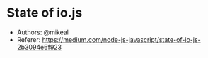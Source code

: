 # State of io.js

- Authors: @mikeal
- Referer: https://medium.com/node-js-javascript/state-of-io-js-2b3094e6f923
